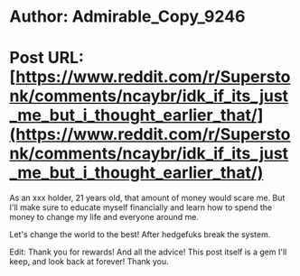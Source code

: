 # Author: Admirable_Copy_9246
# Post URL: [https://www.reddit.com/r/Superstonk/comments/ncaybr/idk_if_its_just_me_but_i_thought_earlier_that/](https://www.reddit.com/r/Superstonk/comments/ncaybr/idk_if_its_just_me_but_i_thought_earlier_that/)


As an xxx holder, 21 years old, that amount of money would scare me. But I'll make sure to educate myself financially and learn how to spend the money to change my life and everyone around me.

Let's change the world to the best! After hedgefuks break the system.

Edit: Thank you for rewards! And all the advice! This post itself is a gem I'll keep, and look back at forever! Thank you.
